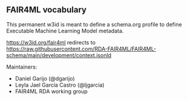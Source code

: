 ## FAIR4ML vocabulary

This permanent w3id is meant to define a schema.org profile to define Executable Machine Learning Model metadata.

https://w3id.org/fair4ml redirects to https://raw.githubusercontent.com/RDA-FAIR4ML/FAIR4ML-schema/main/development/context.jsonld

Maintainers: 
- Daniel Garijo (@dgarijo) 
- Leyla Jael García Castro (@ljgarcia)
- FAIR4ML RDA working group
